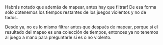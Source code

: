 Habrás notado que además de mapear, antes hay que filtrar! De esa forma sólo obtenemos los tiempos restantes de los juegos violentos y no de todos.

Desde ya, no es lo mismo filtrar antes que después de mapear, porque si el resultado del mapeo es una colección de tiempos, entonces ya no tenemos al juego a mano para preguntarle si es o no violento.